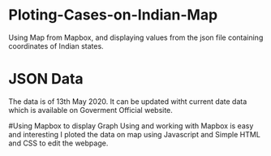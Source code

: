 # Ploting-Cases-on-Indian-Map
Using Map from Mapbox, and displaying values from the json file containing coordinates of Indian states.


# JSON Data
The data is of 13th May 2020.
It can be updated witht current date data which is available on Goverment Official website.

#Using Mapbox to display Graph
Using and working with Mapbox is easy and interesting
I ploted the data on map using Javascript and Simple HTML and CSS to edit the webpage.
